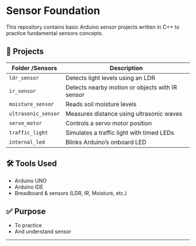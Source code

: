 # Sensor Foundation

This repository contains basic Arduino sensor projects written in C++ to practice fundamental sensors concepts.

## 📂 Projects

| Folder /Sensors     | Description                                       |
|--------------------|---------------------------------------------------|
| `ldr_sensor`        | Detects light levels using an LDR                |
| `ir_sensor`         | Detects nearby motion or objects with IR sensor  |
| `moisture_sensor`   | Reads soil moisture levels                       |
| `ultrasonic_sensor` | Measures distance using ultrasonic waves         |
| `servo_motor`       | Controls a servo motor position                  |
| `traffic_light`     | Simulates a traffic light with timed LEDs        |
| `internal_led`      | Blinks Arduino’s onboard LED                     |


## 🛠 Tools Used
- Arduino UNO  
- Arduino IDE  
- Breadboard & sensors (LDR, IR, Moisture, etc.)

## ✅ Purpose
- To practice
- And understand sensor
  
---
